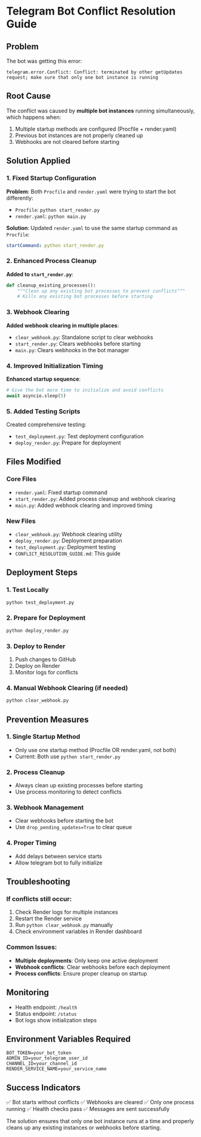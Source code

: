# Telegram Bot Conflict Resolution Guide

## Problem
The bot was getting this error:
```
telegram.error.Conflict: Conflict: terminated by other getUpdates request; make sure that only one bot instance is running
```

## Root Cause
The conflict was caused by **multiple bot instances** running simultaneously, which happens when:
1. Multiple startup methods are configured (Procfile + render.yaml)
2. Previous bot instances are not properly cleaned up
3. Webhooks are not cleared before starting

## Solution Applied

### 1. Fixed Startup Configuration
**Problem**: Both `Procfile` and `render.yaml` were trying to start the bot differently:
- `Procfile`: `python start_render.py`
- `render.yaml`: `python main.py`

**Solution**: Updated `render.yaml` to use the same startup command as `Procfile`:
```yaml
startCommand: python start_render.py
```

### 2. Enhanced Process Cleanup
**Added to `start_render.py`**:
```python
def cleanup_existing_processes():
    """Clean up any existing bot processes to prevent conflicts"""
    # Kills any existing bot processes before starting
```

### 3. Webhook Clearing
**Added webhook clearing in multiple places**:
- `clear_webhook.py`: Standalone script to clear webhooks
- `start_render.py`: Clears webhooks before starting
- `main.py`: Clears webhooks in the bot manager

### 4. Improved Initialization Timing
**Enhanced startup sequence**:
```python
# Give the bot more time to initialize and avoid conflicts
await asyncio.sleep(5)
```

### 5. Added Testing Scripts
Created comprehensive testing:
- `test_deployment.py`: Test deployment configuration
- `deploy_render.py`: Prepare for deployment

## Files Modified

### Core Files
- `render.yaml`: Fixed startup command
- `start_render.py`: Added process cleanup and webhook clearing
- `main.py`: Added webhook clearing and improved timing

### New Files
- `clear_webhook.py`: Webhook clearing utility
- `deploy_render.py`: Deployment preparation
- `test_deployment.py`: Deployment testing
- `CONFLICT_RESOLUTION_GUIDE.md`: This guide

## Deployment Steps

### 1. Test Locally
```bash
python test_deployment.py
```

### 2. Prepare for Deployment
```bash
python deploy_render.py
```

### 3. Deploy to Render
1. Push changes to GitHub
2. Deploy on Render
3. Monitor logs for conflicts

### 4. Manual Webhook Clearing (if needed)
```bash
python clear_webhook.py
```

## Prevention Measures

### 1. Single Startup Method
- Only use one startup method (Procfile OR render.yaml, not both)
- Current: Both use `python start_render.py`

### 2. Process Cleanup
- Always clean up existing processes before starting
- Use process monitoring to detect conflicts

### 3. Webhook Management
- Clear webhooks before starting the bot
- Use `drop_pending_updates=True` to clear queue

### 4. Proper Timing
- Add delays between service starts
- Allow telegram bot to fully initialize

## Troubleshooting

### If conflicts still occur:
1. Check Render logs for multiple instances
2. Restart the Render service
3. Run `python clear_webhook.py` manually
4. Check environment variables in Render dashboard

### Common Issues:
- **Multiple deployments**: Only keep one active deployment
- **Webhook conflicts**: Clear webhooks before each deployment
- **Process conflicts**: Ensure proper cleanup on startup

## Monitoring
- Health endpoint: `/health`
- Status endpoint: `/status`
- Bot logs show initialization steps

## Environment Variables Required
```
BOT_TOKEN=your_bot_token
ADMIN_ID=your_telegram_user_id
CHANNEL_ID=your_channel_id
RENDER_SERVICE_NAME=your_service_name
```

## Success Indicators
✅ Bot starts without conflicts
✅ Webhooks are cleared
✅ Only one process running
✅ Health checks pass
✅ Messages are sent successfully

The solution ensures that only one bot instance runs at a time and properly cleans up any existing instances or webhooks before starting.